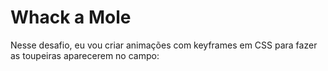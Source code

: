# Whack a Mole
 Nesse desafio, eu vou criar animações com keyframes em CSS para fazer as toupeiras aparecerem no campo:
